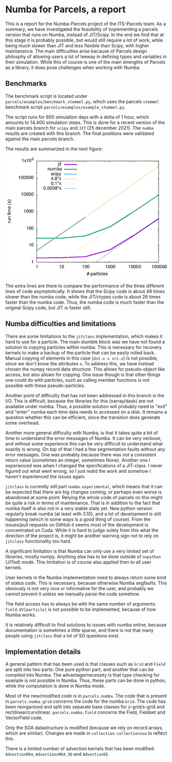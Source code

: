 # Numba for Parcels, a report

This is a report for the Numba-Parcels project of the ITS-Parcels team. As a summary, we have investigated the feasibility of implementing a parcels version that runs on Numba, instead of JIT/Scipy. In the end we find that at this stage it is probably possible, but would still require a lot of work, while being much slower than JIT and less flexible than Scipy, with higher maintanance. The main difficulties arise because of Parcels design philosphy of allowing users a lot of leeway in defining types and variables in their simulation. While this of course is one of the main strengths of Parcels as a library, it does pose challenges when working with Numba.

## Benchmarks

The benchmark script is located under `parcels/examples/benchmark_stommel.py`, which uses the parcels `stommel` benchmark script `parcels/examples/example_stommel.py`.

The script runs for 600 simulation days with a delta of 1 hour, which amounts to 14,400 simulation steps. This is done for a recent version of the main parcels branch for `scipy` and `JIT` (25 december 2021). The `numba` results are created with this branch. The final positions were validated against the main parcels branch.

The results are summarized in the next figure:

![bench](bench.png "Benchmarks")

The extra lines are there to compare the performance of the three different lines of code asymptotically. It shows that the Scipy code is about 48 times slower than the numba code, while the JIT/ctypes code is about 26 times faster than the numba code. Thus, the numba code is much faster than the original Scipy code, but JIT is faster still.

## Numba difficulties and limitations

There are some limitations to the `jitclass` implementation, which makes it hard to use for a particle. The main stumble block was we have not found a solution to copying particles within numba. This is necessary for recovery kernels to make a backup of the particle that can be easily rolled back. Manual copying of elements in this case (`dst.x = src.x`) is not possible, since we don't know the attributes `x`. To address this, we have instead chosen the numpy record data structure. This allows for pseudo-object like access, but also allows for copying. One issue though is that other things one could do with particles, such as calling member functions is not possible with these pseudo-particles.

Another point of difficulty that has not been addressed in this branch is the I/O. This is difficult, because the libraries for this (xarray/dask) are not available under numba. Thus, a possible solution will probably need to "exit" and "enter" numba each time data needs to accessed on a disk. It remains a question whether this can be efficient, since the transition does generate some overhead.

Another more general difficulty with Numba, is that it takes quite a bit of time to understand the error messages of Numba. It can be very verbose, and without some experience this can be very difficult to understand what exactly is wrong. On top of that I had a few segmentation faults without any error messages. One was probably because there was not a consistent return value (sometimes an integer, sometimes None). Another one I experienced was when I changed the specifications of a JIT-class. I never figured out what went wrong, so I just redid the work and somehow I haven't experienced the issues again.

`jitclass` is currently still part `numba.experimental`, which means that it can be expected that there are big changes coming, or perhaps even worse is abandoned at some point. Relying the whole code of parcels on this might be quite a risk in terms of maintenance. That is in addition to the fact that numba itself is also not in a very stable state yet. New python version regularly break numba (at least with 3.10), and a lot of development is still happening (which in some ways is a good thing of course). From the issues/pull requests on GitHub it seems most of the development is concentrated on Cuda. While it is hard to judge solely from this what the direction of the project is, it might be another warning sign not to rely on `jitclass` functionality too hard.

A significant limitation is that Numba can only use a very limited set of libraries, mostly numpy. Anything else has to be done outside of `nopython` (JITed) mode. This limitation is of course also applied then to all user kernels.

User kernels in the Numba implementation need to always return some kind of status code. This is necessary, because otherwise Numba segfaults. This obviously is not very nice or informative for the user, and probably we cannot prevent it unless we manually parse the code somehow.

The field access has to always be with the same number of arguments: `field.UV[particle]` is not possible to be implemented, because of how Numba works.

It is relatively difficult to find solutions to issues with numba online, because documentation is sometimes a little sparse, and there is not that many people using `jitclass` that a lot of SO questions exist.

## Implementation details

A general pattern that has been used is that classes such as `Grid` and `Field` are split into two parts: One pure python part, and another that can be compiled into Numba. The advantage/necessity is that type checking for example is not possible in Numba. Thus, these parts can be done in python, while the computation is done in Numba mode. 

Most of the new/modified code is in `parcels.numba`. The code that is present in `parcels.numba.grid` concerns the code for the numba `Grid`. The code has been reorganized and split into separate base classes for z-grid/s-grid and rectilinear/curvilinear. `parcels.numba.field` concerns the Field, Fieldset and VectorField code.

Only the SOA datastructure is modified (because we rely on record arrays, which are similar). Changes are made in `collection.collectionsoa` to reflect this.

There is a limited number of advection kernels that has been modified: `AdvectionRK4`, `AdvectionsRK4_3D` and `AdvectionEE`.